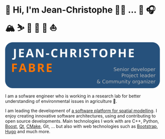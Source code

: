 # 👋 Hi, I'm Jean-Christophe 🧑‍💻 ... 🎸 🎧 🏔 ⛷ 🏉 🎾 👟 ⛵

<img src="https://raw.githubusercontent.com/jctophefabre/jctophefabre/master/jctophefabre_card.png">

I am a sofware engineer who is working in a research lab for better understanding of environmental issues in agriculture 🌱.  

I am leading the development of [a software platform for spatial modelling](https://www.openfluid-project.org/). I enjoy creating innovative software architectures, using and contributing to open source developments. Main technologies I work with are C++, Python, [Boost](https://www.boost.org/), [Qt](https://www.qt.io/), [CMake](https://cmake.org/), Git, ... but also with web technologies such as [Bootstrap](https://getbootstrap.com/), [Hugo](https://gohugo.io/) and much more.  